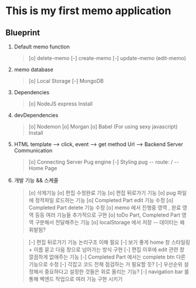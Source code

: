 # This is my first memo application

## Blueprint

1. Default memo function
    > [o] delete-memo
    > [-] create-memo
    > [-] update-memo (edit-memo)

2. memo database 
    > [o] Local Storage
    > [-] MongoDB

3. Dependencies
    > [o] NodeJS express Install

4. devDependencies
    > [o] Nodemon
    > [o] Morgan 
    > [o] Babel (For using sexy javascript) Install

5. HTML template --> click, event --> get method Url --> Backend Server Communication 
   > [o] Connecting Server Pug engine
   > [-] Styling pug -- route: / -- Home Page

6. 개발 기능 && 스케줄
   > [o] 삭제기능
   > [o] 편집 수정완료 기능
   > [o] 편집 뒤로가기 기능
   > [o] pug 파일에 정적파일 로드하는 기능
   > [o] Completed Part edit 기능 수정
   > [o] Completed Part delete 기능 수정
   > [o] memo 에서 진행중 영역 , 완료 영역 등등 여러 기능들 추가적으로 구현
   > [o] toDo Part, Completed Part 영역 구분해서 전달해주는 기능
   > [o] localStorage 에서 저장 -- 데이터는 왜 휘발됨?

   > [-] 편집 뒤로가기 기능 논리구조 이해 필요
   > [-] 보기 좋게 home 창 스타일링 + 이름 묻고 다음 창으로 넘어가는 방식 구현
   > [-] 편집 이후에 edit 관련 창 깔끔하게 없애주는 기능
   > [-] Completed Part 에서는 complete btn 다른 기능으로 수정
   > [-] 각잡고 코드 전체 점검하는 거 필요할 듯?
   > [-] 우선순위 설정해서 중요하다고 설정한 것들은 위로 올리는 기능?
   > [-] navigation bar 를 통해 벡엔드 작업으로 여러 기능 구현 시키기